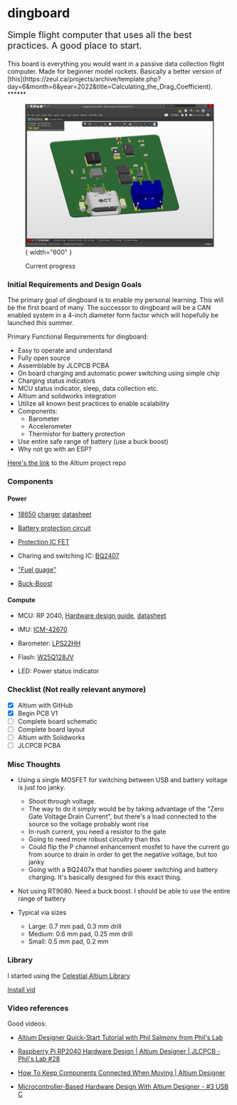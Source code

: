 # dingboard
<p style="font-size: 20px;">Simple flight computer that uses all the best practices. A good place to start.</p>
This board is everything you would want in a passive data collection flight computer. Made for beginner model rockets. Basically a better version of [this](https://zeul.ca/projects/archive/template.php?day=6&month=6&year=2022&title=Calculating_the_Drag_Coefficient).
******


<figure markdown="span">

  ![alt text](1.png){ width="600" }
  <figcaption>Current progress</figcaption>

</figure>


### Initial Requirements and Design Goals
The primary goal of dingboard is to enable my personal learning.
This will be the first board of many. The successor to dingboard will be a CAN enabled system in a 4-inch diameter form factor which will hopefully be launched this summer.

Primary Functional Requirements for dingboard:

- Easy to operate and understand
- Fully open source
- Assemblable by JLCPCB PCBA
- On board charging and automatic power switching using simple chip
- Charging status indicators
- MCU status indicator, sleep, data collection etc.
- Altium and solidworks integration
- Utilize all known best practices to enable scalability
- Components:
    - Barometer
    - Accelerometer
    - Thermistor for battery protection
- Use entire safe range of battery (use a buck boost)
- Why not go with an ESP?

[Here's the link](https://github.com/zeulewan/dingboard) to the Altium project repo

### Components

#### Power

- [18650](https://old.reddit.com/r/18650masterrace/comments/qp21o8/buying_18650_batteries_start_here/) [charger](https://www.reddit.com/r/18650masterrace/comments/1gqk8iy/recommendations_for_a_battery_charger/) [datasheet](https://cdn.shopify.com/s/files/1/0481/9678/0183/files/samsung_25r_data_sheet.pdf?v=1605015771)

- [Battery protection circuit](https://www.ti.com/lit/ds/symlink/bq2970.pdf?ts=1731982692134&ref_url=https%253A%252F%252Fwww.ti.com%252Fproduct%252FBQ2970%252Fpart-details%252FBQ29700DSER)

- [Protection IC FET](https://www.ti.com/lit/ds/symlink/csd16406q3.pdf?ts=1732143396551&ref_url=https%253A%252F%252Fwww.google.com%252F)

- Charing and switching IC: [BQ2407](https://www.ti.com/lit/ds/symlink/bq24074.pdf)

- ["Fuel guage"](https://www.ti.com/lit/ds/symlink/bq27441-g1.pdf?ts=1731917229522&ref_url=https%253A%252F%252Fwww.ti.com%252Fproduct%252FBQ27441-G1%253FkeyMatch%253DBQ27441-G1A%2526tisearch%253Duniversal_search)

- [Buck-Boost](https://www.sparkfun.com/datasheets/Prototyping/tps61200.pdf)

#### Compute

- MCU: RP 2040, [Hardware design guide](https://datasheets.raspberrypi.com/rp2040/hardware-design-with-rp2040.pdf), [datasheet](https://datasheets.raspberrypi.com/rp2040/rp2040-datasheet.pdf)

- IMU: [ICM-42670](https://datasheet.octopart.com/ICM-42670-P-InvenSense-datasheet-155317655.pdf?src-supplier=Component+Distributors+Inc.)

- Barometer: [LPS22HH](https://datasheet.ciiva.com/pdfs/VipMasterIC/IC/SGST/SGST-S-A0007383744/SGST-S-A0007383744-1.pdf?src-supplier=IHS+Markit)

- Flash: [W25Q128JV](https://datasheet.ciiva.com/pdfs/VipMasterIC/IC/WBND/WBND-S-A0008390754/WBND-S-A0008390754-1.pdf?src-supplier=IHS+Markit)

- LED: Power status indicator


### Checklist (Not really relevant anymore)

- [x] Altium with GitHub
- [x] Begin PCB V1
- [ ] Complete board schematic
- [ ] Complete board layout
- [ ] Altium with Solidworks
- [ ] JLCPCB PCBA

### Misc Thoughts

- Using a single MOSFET for switching between USB and battery voltage is just too janky.
    - Shoot through voltage.
    - The way to do it simply would be by taking advantage of the "Zero Gate Voltage Drain Current", but there's a load connected to the source so the voltage probably wont rise
    - In-rush current, you need a resistor to the gate
    - Going to need more robust circuitry than this
    - Could flip the P channel enhancement mosfet to have the current go from source to drain in order to get the negative voltage, but too janky
    - Going with a BQ2407x that handles power switching and battery charging. It's basically designed for this exact thing.
- Not using RT9080. Need a buck boost. I should be able to use the entire range of battery

- Typical via sizes
    - Large: 0.7 mm pad, 0.3 mm drill
    - Medium: 0.6 mm pad, 0.25 mm drill
    - Small: 0.5 mm pad, 0.2 mm

### Library
I started using the [Celestial Altium Library](https://altiumlibrary.com/)

[Install vid](https://www.youtube.com/watch?v=lBvwvbw83iY)

### Video references
Good videos:

- [Altium Designer Quick-Start Tutorial with Phil Salmony from Phil's Lab](https://www.youtube.com/watch?v=YTGzncKU5RY)

- [Raspberry Pi RP2040 Hardware Design | Altium Designer | JLCPCB - Phil's Lab #28](https://www.youtube.com/watch?v=X00Cm5LMNQk)

- [How To Keep Components Connected When Moving | Altium Designer](https://www.youtube.com/watch?v=wfML_NWr2sI)

- [Microcontroller-Based Hardware Design With Altium Designer - #3 USB C ](https://www.youtube.com/watch?v=t67KcQHhIC4&list=PL3aaAq2OJU5EsYtNwTPHNO3RHNJN34FbO&index=16)
